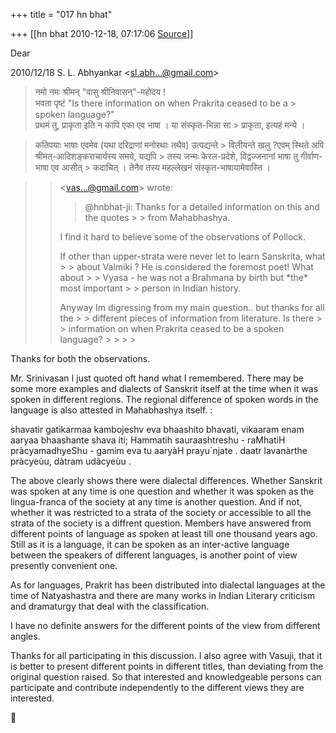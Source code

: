+++
title = "017 hn bhat"

+++
[[hn bhat	2010-12-18, 07:17:06 [Source](https://groups.google.com/g/samskrita/c/7OjVqOo74Uk)]]



Dear  
  

2010/12/18 S. L. Abhyankar \<[sl.abh...@gmail.com]()\>  

> नमो नमः श्रीमन् "वासु श्रीनिवासन्"-महोदय !  
> भवता पृष्टं "Is there information on when Prakrita ceased to be a > spoken language?"  
> प्रथमं तु, प्राकृता इति न कापि एका एव भाषा । या संस्कृत-भिन्ना सा > प्राकृता, इत्यहं मन्ये ।  

> कतिपयाः भाषाः एवमेव (यथा दरिद्राणां मनोरथाः तथैव) उत्पद्यन्ते > विलीयन्ते खलु ?एवम् स्थिते अपि श्रीमत्-आदिशङ्कराचार्यस्य समये, यद्यपि > तस्य जन्मः केरल-प्रदेशे, विद्वज्जनानां भाषा तु गीर्वाण-भाषा एव आसीत् > कदाचित् । तेनैव तस्य महल्लेखनं संस्कृत-भाषायामेवास्ति ।



> 
> > 
> > 
> > \<[vas...@gmail.com]()\> wrote:  
> > > @hnbhat-ji: Thanks for a detailed information on this and the quotes > > from Mahabhashya.  
> >   
> > I find it hard to believe some of the observations of Pollock.  
> >   
> > If other than upper-strata were never let to learn Sanskrita, what > > about Valmiki ? He is considered the foremost poet! What about > > Vyasa - he was not a Brahmana by birth but \*the\* most important > > person in Indian history.  
> >   
> > Anyway Im digressing from my main question.. but thanks for all the > > different pieces of information from literature. Is there > > information on when Prakrita ceased to be a spoken language? > > > > 
> > > > 
> > > > 
> > > > 
> > > >   
> > > > 
> > > > 
> > 
> > 
> > 

  
  

Thanks for both the observations.

  

Mr. Srinivasan I just quoted oft hand what I remembered. There may be some more examples and dialects of Sanskrit itself at the time when it was spoken in different regions. The regional difference of spoken words in the language is also attested in Mahabhashya itself. :

  

shavatir gatikarmaa kambojeshv eva bhaashito bhavati, vikaaram enam aaryaa bhaashante shava iti; Hammatih sauraashtreshu - raMhatiH pràcyamadhyeShu - gamim eva tu aaryàH prayu\`njate . daatr lavanàrthe pràcyeùu, dàtram udãcyeùu .

  

The above clearly shows there were dialectal differences. Whether Sanskrit was spoken at any time is one question and whether it was spoken as the lingua-franca of the society at any time is another question. And if not, whether it was restricted to a strata of the society or accessible to all the strata of the society is a diffrent question. Members have answered from different points of language as spoken at least till one thousand years ago. Still as it is a language, it can be spoken as an inter-active language between the speakers of different languages, is another point of view presently convenient one.

  

As for languages, Prakrit has been distributed into dialectal languages at the time of Natyashastra and there are many works in Indian Literary criticism and dramaturgy that deal with the classification.

  

I have no definite answers for the different points of the view from different angles.

  

Thanks for all participating in this discussion. I also agree with Vasuji, that it is better to present different points in different titles, than deviating from the original question raised. So that interested and knowledgeable persons can participate and contribute independently to the different views they are interested.



